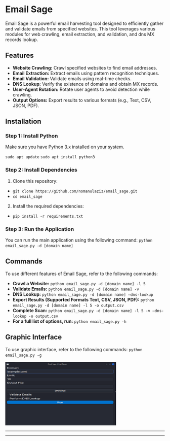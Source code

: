 # Email Sage

Email Sage is a powerful email harvesting tool designed to efficiently gather and validate emails from specified websites. This tool leverages various modules for web crawling, email extraction, and validation, and dns MX records lookup.

## Features

- **Website Crawling:** Crawl specified websites to find email addresses.
- **Email Extraction:** Extract emails using pattern recognition techniques.
- **Email Validation:** Validate emails using real-time checks.
- **DNS Lookup:** Verify the existence of domains and obtain MX records.
- **User-Agent Rotation:** Rotate user agents to avoid detection while crawling.
- **Output Options:** Export results to various formats (e.g., Text, CSV, JSON, PDF).

## Installation

### Step 1: Install Python

Make sure you have Python 3.x installed on your system.

`sudo apt update`
`sudo apt install python3`

### Step 2: Install Dependencies
1.	Clone this repository:
  - `git clone https://github.com/nomanulaziz/email_sage.git`
  - `cd email_sage`
2.	Install the required dependencies:
  - `pip install -r requirements.txt`

### Step 3: Run the Application
You can run the main application using the following command:
`python email_sage.py -d [domain name]`

## Commands
To use different features of Email Sage, refer to the following commands:
-	**Crawl a Website:**
  `python email_sage.py -d [domain name] -l 5`
-	**Validate Emails:**
  `python email_sage.py -d [domain name] -v`
-	**DNS Lookup:**
  `python email_sage.py -d [domain name] –dns-lookup`
-	**Export Results (Supported Formats Text, CSV, JSON, PDF):**
  `python email_sage.py -d [domain name] -l 5 -o output.csv`
-	**Complete Scan:**
  `python email_sage.py -d [domain name] -l 5 -v –dns-lookup -o output.csv`
-	**For a full list of options, run:**
  `python email_sage.py -h`

## Graphic Interface
To use graphic interface, refer to the following commands:
`python email_sage.py -g`

<img src="GUI_EmailSage.png" width="350" height="200">

--------------
--------------
